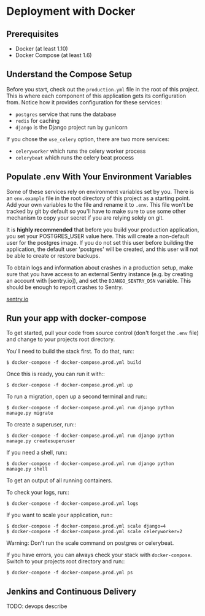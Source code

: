 Deployment with Docker
======================

Prerequisites
-------------

* Docker (at least 1.10)
* Docker Compose (at least 1.6)

Understand the Compose Setup
----------------------------

Before you start, check out the `production.yml` file in the root of this project. 
This is where each component of this application gets its configuration from. 
Notice how it provides configuration for these services:

* `postgres` service that runs the database
* `redis` for caching
* `django` is the Django project run by gunicorn

If you chose the `use_celery` option, there are two more services:

* `celeryworker` which runs the celery worker process
* `celerybeat` which runs the celery beat process


Populate .env With Your Environment Variables
---------------------------------------------

Some of these services rely on environment variables set by you. There is an 
`env.example` file in the root directory of this project as a starting point. 
Add your own variables to the file and rename it to `.env`. This file won't be 
tracked by git by default so you'll have to make sure to use some other 
mechanism to copy your secret if you are relying solely on git.

It is **highly recommended** that before you build your production application, 
you set your POSTGRES_USER value here. This will create a non-default user for 
the postgres image. If you do not set this user before building the application, 
the default user 'postgres' will be created, and this user will not be able to 
create or restore backups.

To obtain logs and information about crashes in a production setup, make sure 
that you have access to an external Sentry instance (e.g. by creating an account 
with [sentry.io]), and set the `DJANGO_SENTRY_DSN` variable. This should be 
enough to report crashes to Sentry.

[sentry.io](https://sentry.io/welcome)

Run your app with docker-compose
--------------------------------

To get started, pull your code from source control (don't forget the `.env` 
file) and change to your projects root directory.

You'll need to build the stack first. To do that, run::

    $ docker-compose -f docker-compose.prod.yml build

Once this is ready, you can run it with::

    $ docker-compose -f docker-compose.prod.yml up

To run a migration, open up a second terminal and run::

    $ docker-compose -f docker-compose.prod.yml run django python manage.py migrate

To create a superuser, run::

    $ docker-compose -f docker-compose.prod.yml run django python manage.py createsuperuser

If you need a shell, run::

    $ docker-compose -f docker-compose.prod.yml run django python manage.py shell

To get an output of all running containers.

To check your logs, run::

    $ docker-compose -f docker-compose.prod.yml logs

If you want to scale your application, run::

    $ docker-compose -f docker-compose.prod.yml scale django=4
    $ docker-compose -f docker-compose.prod.yml scale celeryworker=2

Warning: Don't run the scale command on postgres or celerybeat.

If you have errors, you can always check your stack with `docker-compose`. 
Switch to your projects root directory and run::

    $ docker-compose -f docker-compose.prod.yml ps


Jenkins and Continuous Delivery
-------------------------------

TODO: devops describe
